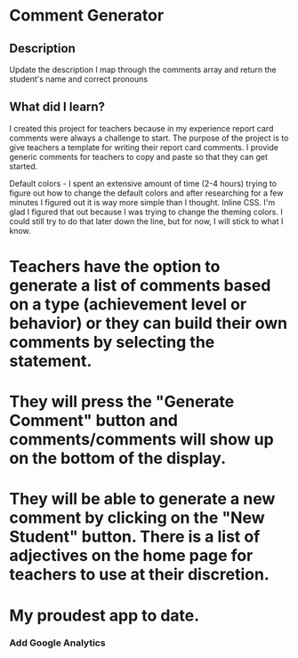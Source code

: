 # Comment Generator

## Description

Update the description
I map through the comments array and return the student's name and correct pronouns

## What did I learn?

I created this project for teachers because in my experience report card comments were always a challenge to start. The purpose of the project is to give teachers a template for writing their report card comments. I provide generic comments for teachers to copy and paste so that they can get started. 

Default colors - I spent an extensive amount of time (2-4 hours) trying to figure out how to change the default colors and after researching for a few minutes I figured out it is way more simple than I thought. Inline CSS. I'm glad I figured that out because I was trying to change the theming colors. I could still try to do that later down the line, but for now, I will stick to what I know. 


# Teachers have the option to generate a list of comments based on a type (achievement level or behavior) or they can build their own comments by selecting the statement. 

# They will press the "Generate Comment" button and comments/comments will show up on the bottom of the display. 

# They will be able to generate a new comment by clicking on the "New Student" button. There is a list of adjectives on the home page for teachers to use at their discretion.  

# My proudest app to date.

### Add Google Analytics 
